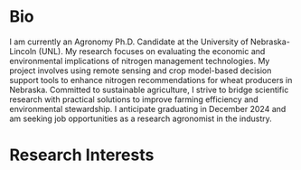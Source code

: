 # Bio
I am currently an Agronomy Ph.D. Candidate at the University of  Nebraska-Lincoln (UNL). My research focuses on evaluating the economic and environmental implications of nitrogen management technologies. My project involves using remote sensing and crop model-based decision support tools to enhance nitrogen recommendations for wheat producers in  Nebraska. Committed to sustainable agriculture, I strive to bridge scientific research with practical solutions to improve farming efficiency and environmental stewardship. I anticipate graduating in  December 2024 and am seeking job opportunities as a research agronomist in the industry.

# Research Interests


